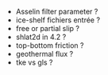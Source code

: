  - Asselin filter parameter ?
 - ice-shelf fichiers entrée ?
 - free or partial slip ?
 - shlat2d in 4.2 ?
 - top-bottom friction ?
 - geothermal flux ?
 - tke vs gls ?
